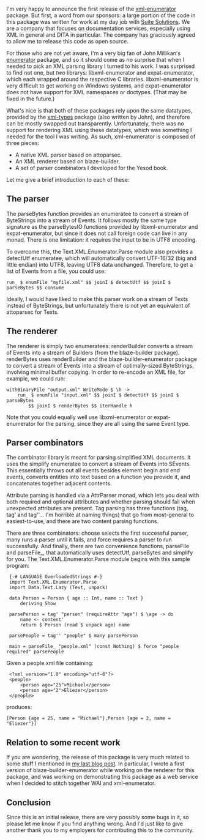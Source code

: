 I'm very happy to announce the first release of the [xml-enumerator](http://hackage.haskell.org/package/xml-enumerator) package. But first, a word from our sponsors: a large portion of the code in this package was written for work at my day job with [Suite Solutions](http://www.suite-sol.com/). We are a company that focuses on documentation services, especially using XML in general and DITA in particular. The company has graciously agreed to allow me to release this code as open source.

For those who are not yet aware, I'm a very big fan of John Millikan's [enumerator](http://hackage.haskell.org/package/enumerator) package, and so it should come as no surprise that when I needed to pick an XML parsing library I turned to his work. I was surprised to find not one, but *two* librarys: libxml-enumerator and expat-enumerator, which each wrapped around the respective C libraries. libxml-enumerator is very difficult to get working on Windows systems, and expat-enumerator does not have support for XML namespaces or doctypes. (That may be fixed in the future.)

What's nice is that both of these packages rely upon the same datatypes, provided by the [xml-types](http://hackage.haskell.org/package/xml-types) package (also written by John), and therefore can be mostly swapped out transparently. Unfortunately, there was no support for rendering XML using these datatypes, which was something I needed for the tool I was writing. As such, xml-enumerator is composed of three pieces:

* A native XML parser based on attoparsec.
* An XML renderer based on blaze-builder.
* A set of parser combinators I developed for the Yesod book.

Let me give a brief introduction to each of these:

## The parser

The parseBytes function provides an enumeratee to convert a stream of ByteStrings into a stream of Events. It follows mostly the same type signature as the parseBytesIO functions provided by libxml-enumerator and expat-enumerator, but since it does not call foreign code can live in any monad. There is one limitation: it requires the input to be in UTF8 encoding.

To overcome this, the Text.XML.Enumerator.Parse module also provides a detectUtf enumeratee, which will automatically convert UTF-16/32 (big and little endian) into UTF8, leaving UTF8 data unchanged. Therefore, to get a list of Events from a file, you could use:

    run_ $ enumFile "myfile.xml" $$ joinI $ detectUtf $$ joinI $ parseBytes $$ consume

Ideally, I would have liked to make this parser work on a stream of Texts instead of ByteStrings, but unfortunately there is not yet an equivalent of attoparsec for Texts.

## The renderer

The renderer is simply two enumeratees: renderBuilder converts a stream of Events into a stream of Builders (from the blaze-builder package). renderBytes uses renderBuilder and the blaze-builder-enumerator package to convert a stream of Events into a stream of optimally-sized ByteStrings, involving minimal buffer copying. In order to re-encode an XML file, for example, we could run:

    withBinaryFile "output.xml" WriteMode $ \h ->
        run_ $ enumFile "input.xml" $$ joinI $ detectUtf $$ joinI $ parseBytes
            $$ joinI $ renderBytes $$ iterHandle h

Note that you could equally well use libxml-enumerator or expat-enumerator for the parsing, since they are all using the same Event type.

## Parser combinators

The combinator library is meant for parsing simplified XML documents. It uses the simplify enumeratee to convert a stream of Events into SEvents. This essentially throws out all events besides element begin and end events, converts entities into text based on a function you provide it, and concatenates together adjacent contents.

Attribute parsing is handled via a AttrParser monad, which lets you deal with both required and optional attributes and whether parsing should fail when unexpected attributes are present. Tag parsing has three functions (tag, tag' and tag''... I'm horrible at naming things) that go from most-general to easiest-to-use, and there are two content parsing functions.

There are three combinators: choose selects the first successful parser, many runs a parser until it fails, and force requires a parser to run successfully. And finally, there are two convenience functions, parseFile and parseFile_, that automatically uses detectUtf, parseBytes and simplify for you. The Text.XML.Enumerator.Parse module begins with this sample program:

     {-# LANGUAGE OverloadedStrings #-}
     import Text.XML.Enumerator.Parse
     import Data.Text.Lazy (Text, unpack)
     
     data Person = Person { age :: Int, name :: Text }
         deriving Show
     
     parsePerson = tag' "person" (requireAttr "age") $ \age -> do
         name <- content'
         return $ Person (read $ unpack age) name
     
     parsePeople = tag'' "people" $ many parsePerson
     
     main = parseFile_ "people.xml" (const Nothing) $ force "people required" parsePeople

Given a people.xml file containing:

     <?xml version="1.0" encoding="utf-8"?>
     <people>
         <person age="25">Michael</person>
         <person age="2">Eliezer</person>
     </people>

produces:

    [Person {age = 25, name = "Michael"},Person {age = 2, name = "Eliezer"}]

## Relation to some recent work

If you are wondering, the release of this package is very much related to some stuff I mentioned in [my last blog post](http://docs.yesodweb.com/blog/serendipity-wai-http-enumerator/). In particular, I wrote a first version of blaze-builder-enumerator while working on the renderer for this package, and was working on demonstrating this package as a web service when I decided to stitch together WAI and xml-enumerator.

## Conclusion

Since this is an initial release, there are very possibly some bugs in it, so please let me know if you find anything wrong. And I'd just like to give another thank you to my employers for contributing this to the community.
